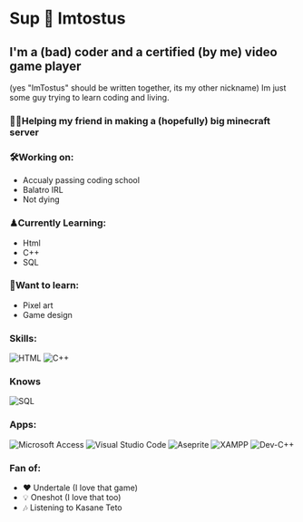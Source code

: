 # Sup 🍞 Imtostus
## I'm a (bad) coder and a certified (by me) video game player
(yes "ImTostus" should be written together, its my other nickname)
Im just some guy trying to learn coding and living.

### 🤜🤛Helping my friend in making a (hopefully) big minecraft server

### 🛠Working on:
 - Accualy passing coding school
 - Balatro IRL
 - Not dying

### ♟Currently Learning:
 - Html
 - C++
 - SQL

### 🔑Want to learn:
 - Pixel art
 - Game design

### Skills:
![HTML](https://img.shields.io/badge/-HTML-yellow?style=flat-square&logo=html5&logoColor=white)
![C++](https://img.shields.io/badge/-C++-blue?style=flat-square&logo=cplusplus&logoColor=white)


### Knows
![SQL](https://img.shields.io/badge/-SQL-A4373A?style=flat-square&logo=mysql&logoColor=white)

### Apps:
![Microsoft Access](https://img.shields.io/badge/Microsoft_Access-A4373A?style=for-the-badge&logo=microsoft-access&logoColor=white)
![Visual Studio Code](https://img.shields.io/badge/Visual%20Studio%20Code-0078d7.svg?style=for-the-badge&logo=visual-studio-code&logoColor=white)
![Aseprite](https://img.shields.io/badge/Aseprite-FFFFFF?style=for-the-badge&logo=Aseprite&logoColor=#7D929E)
![XAMPP](https://img.shields.io/badge/XAMPP-FB7A24?style=for-the-badge&logo=xampp&logoColor=white)
![Dev-C++](https://img.shields.io/badge/Dev--C++-blue.svg?style=for-the-badge&logo=c%2B%2B&logoColor=white)

### Fan of:
  - ❤ Undertale (I love that game)
  - 💡 Oneshot (I love that too)
  - 🎶 Listening to Kasane Teto

